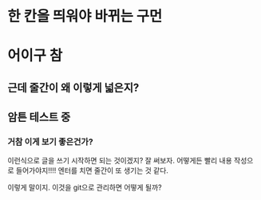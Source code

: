 # 한 칸을 띄워야 바뀌는 구먼

# 어이구 참

## 근데 줄간이 왜 이렇게 넓은지?

## 암튼 테스트 중

### 거참 이게  보기  좋은건가?

이런식으로 글을 쓰기 시작하면 되는 것이겠지? 잘 써보자. 어떻게든 빨리 내용 작성으로 들어가야지!!!! 엔터를 치면 줄간이 또 생기는 것 같다.

이렇게 말이지. 이것을 git으로 관리하면 어떻게 될까?
